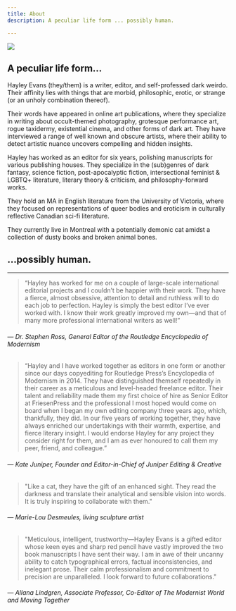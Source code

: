 ```yaml
---
title: About
description: A peculiar life form ... possibly human.

---
```

![](/uploads/DSC03120.png)

## A peculiar life form…

Hayley Evans (they/them) is a writer, editor, and self-professed dark weirdo. Their affinity lies with things that are morbid, philosophic, erotic, or strange (or an unholy combination thereof).

Their words have appeared in online art publications, where they specialize in writing about occult-themed photography, grotesque performance art, rogue taxidermy, existential cinema, and other forms of dark art. They have interviewed a range of well known and obscure artists, where their ability to detect artistic nuance uncovers compelling and hidden insights.

Hayley has worked as an editor for six years, polishing manuscripts for various publishing houses. They specialize in the (sub)genres of dark fantasy,  science fiction, post-apocalyptic fiction, intersectional feminist & LGBTQ+ literature, literary theory & criticism, and philosophy-forward works.

They hold an MA in English literature from the University of Victoria, where they focused on representations of queer bodies and eroticism in culturally reflective Canadian sci-fi literature.

They currently live in Montreal with a potentially demonic cat amidst a collection of dusty books and broken animal bones.

## <span class="text-right">…possibly human.</span>

***

> “Hayley has worked for me on a couple of large-scale international editorial projects and I couldn’t be happier with their work. They have a fierce, almost obsessive, attention to detail and ruthless will to do each job to perfection. Hayley is simply the best editor I’ve ever worked with. I know their work greatly improved my own—and that of many more professional international writers as well!”

###### — Dr. Stephen Ross, General Editor of the Routledge Encyclopedia of Modernism

> “Hayley and I have worked together as editors in one form or another since our days copyediting for Routledge Press’s Encyclopedia of Modernism in 2014. They have distinguished themself repeatedly in their career as a meticulous and level-headed freelance editor. Their talent and reliability made them my first choice of hire as Senior Editor at FriesenPress and the professional I most hoped would come on board when I began my own editing company three years ago, which, thankfully, they did. In our five years of working together, they have always enriched our undertakings with their warmth, expertise, and fierce literary insight. I would endorse Hayley for any project they consider right for them, and I am as ever honoured to call them my peer, friend, and colleague.”

###### — Kate Juniper, Founder and Editor-in-Chief of Juniper Editing & Creative

> "Like a cat, they have the gift of an enhanced sight. They read the darkness and translate their analytical and sensible vision into words. It is truly inspiring to collaborate with them."

###### — Marie-Lou Desmeules, living sculpture artist

> "Meticulous, intelligent, trustworthy—Hayley Evans is a gifted editor whose keen eyes and sharp red pencil have vastly improved the two book manuscripts I have sent their way. I am in awe of their uncanny ability to catch typographical errors, factual inconsistencies, and inelegant prose. Their calm professionalism and commitment to precision are unparalleled. I look forward to future collaborations."

###### — Allana Lindgren, Associate Professor, Co-Editor of The Modernist World and Moving Together